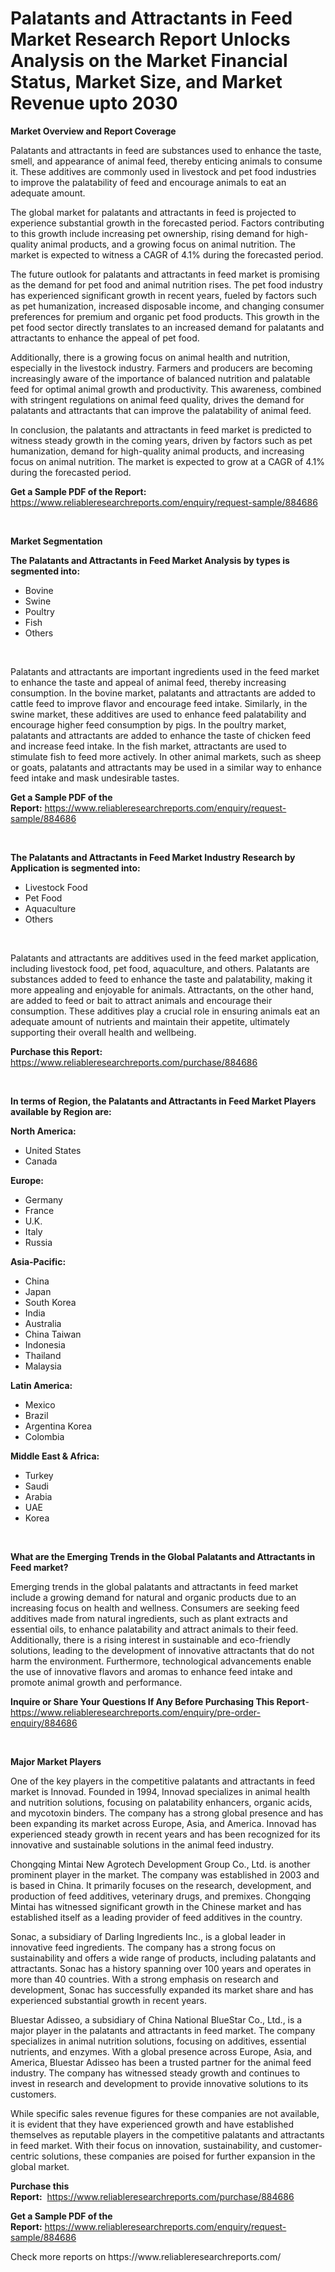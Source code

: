 <p><h1>Palatants and Attractants in Feed Market Research Report Unlocks Analysis on the Market Financial Status, Market Size, and Market Revenue upto 2030</h1></p><p><strong>Market Overview and Report Coverage</strong></p>
<p><p>Palatants and attractants in feed are substances used to enhance the taste, smell, and appearance of animal feed, thereby enticing animals to consume it. These additives are commonly used in livestock and pet food industries to improve the palatability of feed and encourage animals to eat an adequate amount.</p><p>The global market for palatants and attractants in feed is projected to experience substantial growth in the forecasted period. Factors contributing to this growth include increasing pet ownership, rising demand for high-quality animal products, and a growing focus on animal nutrition. The market is expected to witness a CAGR of 4.1% during the forecasted period.</p><p>The future outlook for palatants and attractants in feed market is promising as the demand for pet food and animal nutrition rises. The pet food industry has experienced significant growth in recent years, fueled by factors such as pet humanization, increased disposable income, and changing consumer preferences for premium and organic pet food products. This growth in the pet food sector directly translates to an increased demand for palatants and attractants to enhance the appeal of pet food.</p><p>Additionally, there is a growing focus on animal health and nutrition, especially in the livestock industry. Farmers and producers are becoming increasingly aware of the importance of balanced nutrition and palatable feed for optimal animal growth and productivity. This awareness, combined with stringent regulations on animal feed quality, drives the demand for palatants and attractants that can improve the palatability of animal feed.</p><p>In conclusion, the palatants and attractants in feed market is predicted to witness steady growth in the coming years, driven by factors such as pet humanization, demand for high-quality animal products, and increasing focus on animal nutrition. The market is expected to grow at a CAGR of 4.1% during the forecasted period.</p></p>
<p><strong>Get a Sample PDF of the Report:</strong> <a href="https://www.reliableresearchreports.com/enquiry/request-sample/884686">https://www.reliableresearchreports.com/enquiry/request-sample/884686</a></p>
<p>&nbsp;</p>
<p><strong>Market Segmentation</strong></p>
<p><strong>The Palatants and Attractants in Feed Market Analysis by types is segmented into:</strong></p>
<p><ul><li>Bovine</li><li>Swine</li><li>Poultry</li><li>Fish</li><li>Others</li></ul></p>
<p>&nbsp;</p>
<p><p>Palatants and attractants are important ingredients used in the feed market to enhance the taste and appeal of animal feed, thereby increasing consumption. In the bovine market, palatants and attractants are added to cattle feed to improve flavor and encourage feed intake. Similarly, in the swine market, these additives are used to enhance feed palatability and encourage higher feed consumption by pigs. In the poultry market, palatants and attractants are added to enhance the taste of chicken feed and increase feed intake. In the fish market, attractants are used to stimulate fish to feed more actively. In other animal markets, such as sheep or goats, palatants and attractants may be used in a similar way to enhance feed intake and mask undesirable tastes.</p></p>
<p><strong>Get a Sample PDF of the Report:</strong>&nbsp;<a href="https://www.reliableresearchreports.com/enquiry/request-sample/884686">https://www.reliableresearchreports.com/enquiry/request-sample/884686</a></p>
<p>&nbsp;</p>
<p><strong>The Palatants and Attractants in Feed Market Industry Research by Application is segmented into:</strong></p>
<p><ul><li>Livestock Food</li><li>Pet Food</li><li>Aquaculture</li><li>Others</li></ul></p>
<p>&nbsp;</p>
<p><p>Palatants and attractants are additives used in the feed market application, including livestock food, pet food, aquaculture, and others. Palatants are substances added to feed to enhance the taste and palatability, making it more appealing and enjoyable for animals. Attractants, on the other hand, are added to feed or bait to attract animals and encourage their consumption. These additives play a crucial role in ensuring animals eat an adequate amount of nutrients and maintain their appetite, ultimately supporting their overall health and wellbeing.</p></p>
<p><strong>Purchase this Report:</strong>&nbsp; <a href="https://www.reliableresearchreports.com/purchase/884686">https://www.reliableresearchreports.com/purchase/884686</a></p>
<p>&nbsp;</p>
<p><strong>In terms of Region, the Palatants and Attractants in Feed Market Players available by Region are:</strong></p>
<p>
    <p> <strong> North America: </strong>
        <ul>
            <li>United States</li>
            <li>Canada</li>
        </ul>
        </p> 
    <p> <strong> Europe: </strong>
        <ul>
            <li>Germany</li>
            <li>France</li>
            <li>U.K.</li>
            <li>Italy</li>
            <li>Russia</li>
        </ul>
        </p> 
    <p> <strong> Asia-Pacific: </strong>
        <ul>
            <li>China</li>
            <li>Japan</li>
            <li>South Korea</li>
            <li>India</li>
            <li>Australia</li>
            <li>China Taiwan</li>
            <li>Indonesia</li>
            <li>Thailand</li>
            <li>Malaysia</li>
        </ul>
        </p> 
    <p> <strong> Latin America: </strong>
        <ul>
            <li>Mexico</li>
            <li>Brazil</li>
            <li>Argentina Korea</li>
            <li>Colombia</li>
        </ul>
        </p> 
    <p> <strong> Middle East & Africa: </strong>
        <ul>
            <li>Turkey</li>
            <li>Saudi</li>
            <li>Arabia</li>
            <li>UAE</li>
            <li>Korea</li>
        </ul>
    </p>
    </p>
<p>&nbsp;</p>
<p><strong>What are the Emerging Trends in the Global Palatants and Attractants in Feed market?</strong></p>
<p><p>Emerging trends in the global palatants and attractants in feed market include a growing demand for natural and organic products due to an increasing focus on health and wellness. Consumers are seeking feed additives made from natural ingredients, such as plant extracts and essential oils, to enhance palatability and attract animals to their feed. Additionally, there is a rising interest in sustainable and eco-friendly solutions, leading to the development of innovative attractants that do not harm the environment. Furthermore, technological advancements enable the use of innovative flavors and aromas to enhance feed intake and promote animal growth and performance.</p></p>
<p><strong>Inquire or Share Your Questions If Any Before Purchasing This Report</strong>- <a href="https://www.reliableresearchreports.com/enquiry/pre-order-enquiry/884686">https://www.reliableresearchreports.com/enquiry/pre-order-enquiry/884686</a></p>
<p>&nbsp;</p>
<p><strong>Major Market Players</strong></p>
<p><p>One of the key players in the competitive palatants and attractants in feed market is Innovad. Founded in 1994, Innovad specializes in animal health and nutrition solutions, focusing on palatability enhancers, organic acids, and mycotoxin binders. The company has a strong global presence and has been expanding its market across Europe, Asia, and America. Innovad has experienced steady growth in recent years and has been recognized for its innovative and sustainable solutions in the animal feed industry.</p><p>Chongqing Mintai New Agrotech Development Group Co., Ltd. is another prominent player in the market. The company was established in 2003 and is based in China. It primarily focuses on the research, development, and production of feed additives, veterinary drugs, and premixes. Chongqing Mintai has witnessed significant growth in the Chinese market and has established itself as a leading provider of feed additives in the country. </p><p>Sonac, a subsidiary of Darling Ingredients Inc., is a global leader in innovative feed ingredients. The company has a strong focus on sustainability and offers a wide range of products, including palatants and attractants. Sonac has a history spanning over 100 years and operates in more than 40 countries. With a strong emphasis on research and development, Sonac has successfully expanded its market share and has experienced substantial growth in recent years.</p><p>Bluestar Adisseo, a subsidiary of China National BlueStar Co., Ltd., is a major player in the palatants and attractants in feed market. The company specializes in animal nutrition solutions, focusing on additives, essential nutrients, and enzymes. With a global presence across Europe, Asia, and America, Bluestar Adisseo has been a trusted partner for the animal feed industry. The company has witnessed steady growth and continues to invest in research and development to provide innovative solutions to its customers.</p><p>While specific sales revenue figures for these companies are not available, it is evident that they have experienced growth and have established themselves as reputable players in the competitive palatants and attractants in feed market. With their focus on innovation, sustainability, and customer-centric solutions, these companies are poised for further expansion in the global market.</p></p>
<p><strong>Purchase this Report:</strong>&nbsp;&nbsp;<a href="https://www.reliableresearchreports.com/purchase/884686">https://www.reliableresearchreports.com/purchase/884686</a></p>
<p></p>
<p><strong>Get a Sample PDF of the Report:</strong>&nbsp;<a href="https://www.reliableresearchreports.com/enquiry/request-sample/884686">https://www.reliableresearchreports.com/enquiry/request-sample/884686</a></p>
<p>Check more reports on https://www.reliableresearchreports.com/</p>